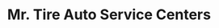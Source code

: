 ---
title: "Mr. Tire Auto Service Centers"
url: /endicott/mr-tire-auto-service-centers/
shop: Reifen
---